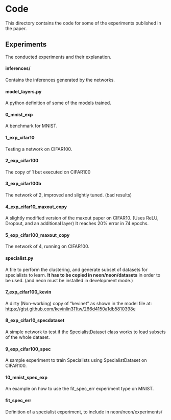# Code

This directory contains the code for some of the experiments published in the paper.

## Experiments
The conducted experiments and their explanation.

#### inferences/
Contains the inferences generated by the networks.

#### model_layers.py
A python definition of some of the models trained.

#### 0_mnist_exp
A benchmark for MNIST.

#### 1_exp_cifar10
Testing a network on CIFAR100.

#### 2_exp_cifar100
The copy of 1 but executed on CIFAR100

#### 3_exp_cifar100b
The network of 2, improved and slightly tuned. (bad results)

#### 4_exp_cifar10_maxout_copy
A slightly modified version of the maxout paper on CIFAR10. (Uses ReLU, Dropout, and an additional layer) It reaches 20% error in 74 epochs.

#### 5_exp_cifar100_maxout_copy
The network of 4, running on CIFAR100.

#### specialist.py
A file to perform the clustering, and generate subset of datasets for specialists to learn. **It has to be copied in neon/neon/datasets** in order to be used. (and neon must be installed in development mode.)

#### 7_exp_cifar100_kevin
A dirty (Non-working) copy of “kevinet” as shown in the model file at: https://gist.github.com/kevinlin311tw/266d4150a1db5810398e

#### 8_exp_cifar10_specdataset
A simple network to test if the SpecialistDataset class works to load subsets of the whole dataset.

#### 9_exp_cifar100_spec
A sample experiment to train Specialists using SpecialistDataset on CIFAR100.

#### 10_mnist_spec_exp
An example on how to use the fit_spec_err experiment type on MNIST.

#### fit_spec_err
Definition of a specialist experiment, to include in neon/neon/experiments/
